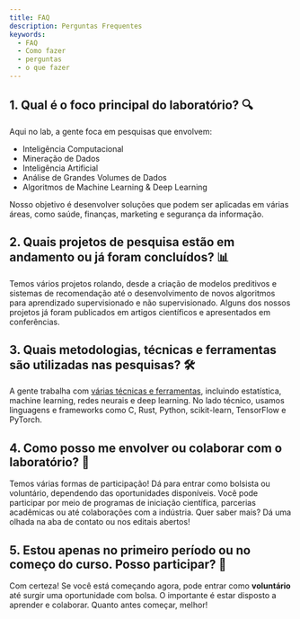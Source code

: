 ```yaml
---
title: FAQ
description: Perguntas Frequentes
keywords:
  - FAQ
  - Como fazer
  - perguntas
  - o que fazer
---
```

## **1. Qual é o foco principal do laboratório? 🔍**  
Aqui no lab, a gente foca em pesquisas que envolvem:  
- Inteligência Computacional  
- Mineração de Dados  
- Inteligência Artificial  
- Análise de Grandes Volumes de Dados  
- Algoritmos de Machine Learning & Deep Learning  

Nosso objetivo é desenvolver soluções que podem ser aplicadas em várias áreas, como saúde, finanças, marketing e segurança da informação.  

## **2. Quais projetos de pesquisa estão em andamento ou já foram concluídos? 📊**  
Temos vários projetos rolando, desde a criação de modelos preditivos e sistemas de recomendação até o desenvolvimento de novos algoritmos para aprendizado supervisionado e não supervisionado. Alguns dos nossos projetos já foram publicados em artigos científicos e apresentados em conferências.  

## **3. Quais metodologias, técnicas e ferramentas são utilizadas nas pesquisas? 🛠️**  
A gente trabalha com [várias técnicas e ferramentas](https://github.com/Discovery-Data-Lab), incluindo estatística, machine learning, redes neurais e deep learning. No lado técnico, usamos linguagens e frameworks como C, Rust, Python, scikit-learn, TensorFlow e PyTorch.  

## **4. Como posso me envolver ou colaborar com o laboratório? 🤝**  
Temos várias formas de participação! Dá para entrar como bolsista ou voluntário, dependendo das oportunidades disponíveis. Você pode participar por meio de programas de iniciação científica, parcerias acadêmicas ou até colaborações com a indústria. Quer saber mais? Dá uma olhada na aba de contato ou nos editais abertos!  

## **5. Estou apenas no primeiro período ou no começo do curso. Posso participar? 🚀**  
Com certeza! Se você está começando agora, pode entrar como **voluntário** até surgir uma oportunidade com bolsa. O importante é estar disposto a aprender e colaborar. Quanto antes começar, melhor!  
